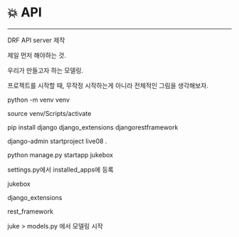 # :boom: API

---



DRF API server 제작



제일 먼저 해야하는 것.

우리가 만들고자 하는 모델링.

프로젝트를 시작할 때, 무작정 시작하는게 아니라 전체적인 그림을 생각해보자.



python -m venv venv

source venv/Scripts/activate

pip install django django_extensions djangorestframework

django-admin startproject live08 .

python manage.py startapp jukebox



settings.py에서 installed_apps에 등록

jukebox

django_extensions

rest_framework



juke > models.py 에서 모델링 시작

